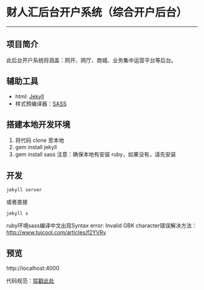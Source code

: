 # 财人汇后台开户系统（综合开户后台）


***

## 项目简介

此后台开户系统将涵盖：网开、网厅、商城、业务集中运营平台等后台。

## 辅助工具

* html: [Jekyll](http://jekyllrb.com/)
* 样式预编译器：[SASS](http://sass-lang.com/)

## 搭建本地开发环境

1. 将代码 clone 至本地
2. gem install jekyll
3. gem install sass
注意：确保本地有安装 ruby，如果没有，请先安装

## 开发

```
jekyll server
```

或者直接

```
jekyll s
```

ruby环境sass编译中文出现Syntax error: Invalid GBK character错误解决方法：
http://www.tuicool.com/articles/f2YVRv

## 预览

http://localhost:4000

代码规范：[猛戳此处](http://www.jianshu.com/p/8e678154b97d)
